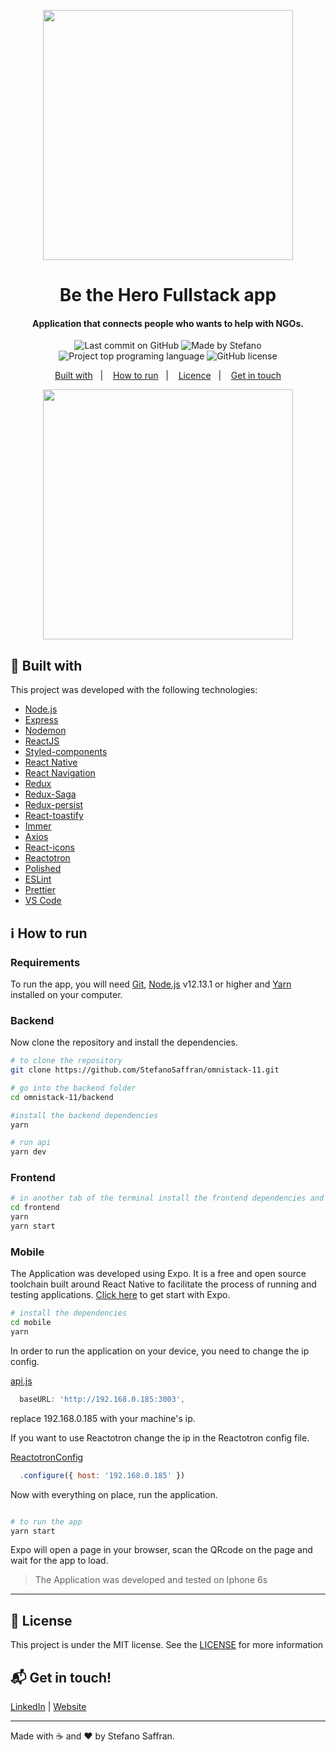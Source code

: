 <p align="center">
<img src="https://res.cloudinary.com/stefanosaffran/image/upload/v1585169085/adouxx0pljljlfdvlhhd.svg" width="400"/>
</p>
<h1 align="center">
    Be the Hero Fullstack app
</h1>

<h4 align="center">
  Application that connects people who wants to help with NGOs.
</h4>

<p align="center">
<img alt="Last commit on GitHub" src="https://img.shields.io/github/last-commit/StefanoSaffran/omniStack-11?color=e02041">
<img alt="Made by Stefano" src="https://img.shields.io/badge/made%20by-StefanoSaffran-%20?color=e02041">
<img alt="Project top programing language" src="https://img.shields.io/github/languages/top/StefanoSaffran/omniStack-11?color=e02041">
<img alt="GitHub license" src="https://img.shields.io/github/license/StefanoSaffran/omniStack-11?color=e02041">
</p>

<p align="center">
  <a href="#rocket-built-with">Built with</a>&nbsp;&nbsp;&nbsp;|&nbsp;&nbsp;&nbsp;
  <a href="#information_source-how-to-run">How to run</a>&nbsp;&nbsp;&nbsp;|&nbsp;&nbsp;&nbsp;
  <a href="#page_facing_up-license">Licence</a>&nbsp;&nbsp;&nbsp;|&nbsp;&nbsp;&nbsp;
  <a href="#mailbox_with_mail-get-in-touch">Get in touch</a>
</p>

<p align="center">
  <img src="https://res.cloudinary.com/stefanosaffran/image/upload/v1585399751/Omnistack/mehj7vvtwwnzyxgqc4em.gif" height="400">
</p>

## :rocket: Built with

This project was developed with the following technologies:

-  [Node.js](https://nodejs.org/)
-  [Express](https://expressjs.com/)
-  [Nodemon](https://nodemon.io/)
-  [ReactJS](https://reactjs.org/)
-  [Styled-components](https://www.styled-components.com/)
-  [React Native](https://facebook.github.io/react-native/)
-  [React Navigation](https://reactnavigation.org/)
-  [Redux](https://redux.js.org/)
-  [Redux-Saga](https://redux-saga.js.org/)
-  [Redux-persist](https://github.com/rt2zz/redux-persist)
-  [React-toastify](https://github.com/fkhadra/react-toastify)
-  [Immer](https://github.com/immerjs/immer)
-  [Axios](https://github.com/axios/axios)
-  [React-icons](https://react-icons.netlify.com/)
-  [Reactotron](https://infinite.red/reactotron)
-  [Polished](https://polished.js.org/)
-  [ESLint](https://eslint.org/)
-  [Prettier](https://prettier.io/)
-  [VS Code](https://code.visualstudio.com/)

## :information_source: How to run

### Requirements

To run the app, you will need [Git](https://git-scm.com), [Node.js](https://nodejs.org/) v12.13.1 or higher and [Yarn](https://yarnpkg.com/) installed on your computer.
<br>

### Backend

Now clone the repository and install the dependencies.

```bash
# to clone the repository
git clone https://github.com/StefanoSaffran/omnistack-11.git

# go into the backend folder
cd omnistack-11/backend

#install the backend dependencies
yarn

# run api
yarn dev
```

### Frontend

```bash
# in another tab of the terminal install the frontend dependencies and run it 
cd frontend
yarn
yarn start
```

### Mobile

The Application was developed using Expo. It is a free and open source toolchain built around React Native to facilitate the process of running and testing applications. [Click here](https://expo.io/learn) to get start with Expo.

```bash
# install the dependencies
cd mobile
yarn
```

In order to run the application on your device, you need to change the ip config.

[api.js](https://github.com/StefanoSaffran/omnistack-11/blob/master/mobile/src/services/api.js)
```javascript
  baseURL: 'http://192.168.0.185:3003',
```
replace 192.168.0.185 with your machine's ip.

If you want to use Reactotron change the ip in the Reactotron config file.

[ReactotronConfig](https://github.com/StefanoSaffran/omnistack-11/blob/master/mobile/src/config/ReactotronConfig.js)
```javascript
  .configure({ host: '192.168.0.185' })
```

Now with everything on place, run the application.

```bash

# to run the app
yarn start

```
Expo will open a page in your browser, scan the QRcode on the page and wait for the app to load.

> The Application was developed and tested on Iphone 6s

---

## :page_facing_up: License

This project is under the MIT license. See the [LICENSE](https://github.com/StefanoSaffran/omnistack-11/blob/master/LICENSE) for more information

## :mailbox_with_mail: Get in touch!

[LinkedIn](https://www.linkedin.com/in/stefanosaffran/) | [Website](https://stefanosaffran.com)

---

Made with :coffee: and ♥ by Stefano Saffran.